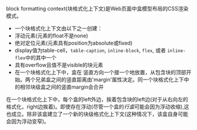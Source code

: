 block formatting context(块格式化上下文)是Web页面中盒模型布局的CSS渲染模式。

- 一个块格式化上下文由以下之一创建：
- 浮动元素(元素的float不是none)
- 绝对定位元素(元素具有position为absolute或fixed)
- display值为table-cell，`table-caption`, `inline-block`, `flex`, 或者 `inline-flex`中的其中一个
- 具有overflow且值不是visible的块元素
- 在一个块格式化上下中，盒在 竖直方向一个接一个地放置，从包含块的顶部开始。两个兄弟盒之间的竖直距离由'margin'属性决定。同一个块格式化上下中的相邻块级盒之间的竖直margin会合并

在一个块格式化上下中，每个盒的left外边，挨着包含块的left边(对于从右向左的格式化，right边挨着)。即使存在浮动(尽管一个盒的*行盒*可能会因为浮动收缩),这也成立。除非该盒建立了一个新的块级格式化上下文(这种情况下，该盒自身可能会因为浮动变窄)。



